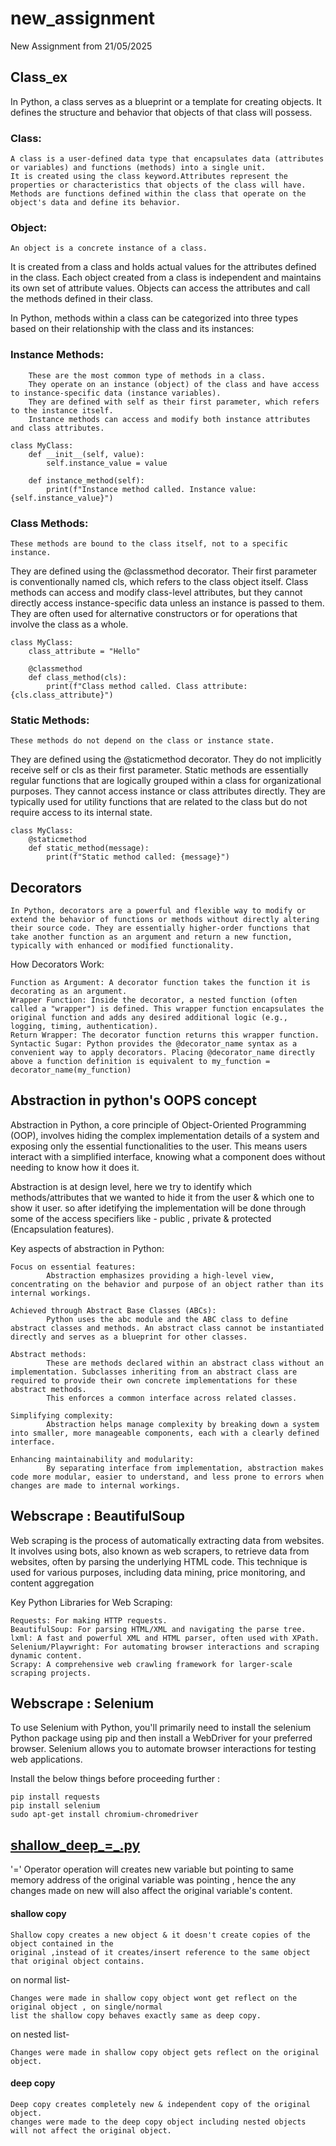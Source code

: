 # new_assignment
New Assignment from 21/05/2025

## Class_ex 

In Python, a class serves as a blueprint or a template for creating objects. It defines the structure and behavior that objects of that class will possess.

### Class:

    A class is a user-defined data type that encapsulates data (attributes or variables) and functions (methods) into a single unit.
    It is created using the class keyword.Attributes represent the properties or characteristics that objects of the class will have.
    Methods are functions defined within the class that operate on the object's data and define its behavior.


### Object:

    An object is a concrete instance of a class.


It is created from a class and holds actual values for the attributes defined in the class.
Each object created from a class is independent and maintains its own set of attribute values. 
Objects can access the attributes and call the methods defined in their class.


In Python, methods within a class can be categorized into three types based on their relationship with the class and its instances: 

### Instance Methods:

        These are the most common type of methods in a class.
        They operate on an instance (object) of the class and have access to instance-specific data (instance variables).
        They are defined with self as their first parameter, which refers to the instance itself.
        Instance methods can access and modify both instance attributes and class attributes. 

    class MyClass:
        def __init__(self, value):
            self.instance_value = value

        def instance_method(self):
            print(f"Instance method called. Instance value: {self.instance_value}")


### Class Methods:

    These methods are bound to the class itself, not to a specific instance.

They are defined using the @classmethod decorator.
Their first parameter is conventionally named cls, which refers to the class object itself.
Class methods can access and modify class-level attributes, but they cannot directly access instance-specific data unless an instance is passed to them.
They are often used for alternative constructors or for operations that involve the class as a whole.

    class MyClass:
        class_attribute = "Hello"

        @classmethod
        def class_method(cls):
            print(f"Class method called. Class attribute: {cls.class_attribute}")

### Static Methods:

    These methods do not depend on the class or instance state. 

They are defined using the @staticmethod decorator.
They do not implicitly receive self or cls as their first parameter.
Static methods are essentially regular functions that are logically grouped within a class for organizational purposes. They cannot access instance or class attributes directly.
They are typically used for utility functions that are related to the class but do not require access to its internal state.

    class MyClass:
        @staticmethod
        def static_method(message):
            print(f"Static method called: {message}") 



## Decorators 

    In Python, decorators are a powerful and flexible way to modify or extend the behavior of functions or methods without directly altering their source code. They are essentially higher-order functions that take another function as an argument and return a new function, typically with enhanced or modified functionality. 
How Decorators Work:

    Function as Argument: A decorator function takes the function it is decorating as an argument.
    Wrapper Function: Inside the decorator, a nested function (often called a "wrapper") is defined. This wrapper function encapsulates the original function and adds any desired additional logic (e.g., logging, timing, authentication).
    Return Wrapper: The decorator function returns this wrapper function.
    Syntactic Sugar: Python provides the @decorator_name syntax as a convenient way to apply decorators. Placing @decorator_name directly above a function definition is equivalent to my_function = decorator_name(my_function)

## Abstraction in python's OOPS concept

Abstraction in Python, a core principle of Object-Oriented Programming (OOP), 
involves hiding the complex implementation details of a system and exposing only the essential functionalities to the user. 
This means users interact with a simplified interface, knowing what a component does without needing to know how it does it.

Abstraction is at design level, here we try to identify which methods/attributes that we wanted to hide it
from the user & which one to show it user. so after idetifying the implementation will be done through some of 
the access specifiers like - public , private & protected (Encapsulation features).
    
Key aspects of abstraction in Python:

    Focus on essential features:
            Abstraction emphasizes providing a high-level view, concentrating on the behavior and purpose of an object rather than its internal workings.

    Achieved through Abstract Base Classes (ABCs):
            Python uses the abc module and the ABC class to define abstract classes and methods. An abstract class cannot be instantiated directly and serves as a blueprint for other classes.
    
    Abstract methods:
            These are methods declared within an abstract class without an implementation. Subclasses inheriting from an abstract class are required to provide their own concrete implementations for these abstract methods. 
            This enforces a common interface across related classes.
    
    Simplifying complexity:
            Abstraction helps manage complexity by breaking down a system into smaller, more manageable components, each with a clearly defined interface.

    Enhancing maintainability and modularity:
            By separating interface from implementation, abstraction makes code more modular, easier to understand, and less prone to errors when changes are made to internal workings.



## Webscrape : BeautifulSoup 

Web scraping is the process of automatically extracting data from websites. 
It involves using bots, also known as web scrapers, to retrieve data from websites, often by parsing the underlying HTML code. 
This technique is used for various purposes, including data mining, price monitoring, and content aggregation


Key Python Libraries for Web Scraping:

    Requests: For making HTTP requests.
    BeautifulSoup: For parsing HTML/XML and navigating the parse tree.
    lxml: A fast and powerful XML and HTML parser, often used with XPath.
    Selenium/Playwright: For automating browser interactions and scraping dynamic content.
    Scrapy: A comprehensive web crawling framework for larger-scale scraping projects.

## Webscrape : Selenium

To use Selenium with Python, you'll primarily need to install the selenium Python package using pip and then install a WebDriver for your preferred browser. 
Selenium allows you to automate browser interactions for testing web applications.

Install the below things before proceeding further :
    
    pip install requests
    pip install selenium
    sudo apt-get install chromium-chromedriver 

## [shallow_deep_=_.py](shallow_deep_%3D_.py)

'=' Operator operation will creates new variable but pointing to same memory address of the original
variable was pointing , hence the any changes made on new will also affect the original variable's content.


#### **shallow copy** 

    Shallow copy creates a new object & it doesn't create copies of the object contained in the
    original ,instead of it creates/insert reference to the same object that original object contains.

on normal list-  

    Changes were made in shallow copy object wont get reflect on the original object , on single/normal
    list the shallow copy behaves exactly same as deep copy.

on nested list-  

    Changes were made in shallow copy object gets reflect on the original object.

#### **deep copy**

    Deep copy creates completely new & independent copy of the original object.
    changes were made to the deep copy object including nested objects will not affect the original object.
